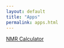 ```yaml
---
layout: default
title: "Apps"
permalink: apps.html
---
```


[NMR Calculator](https://github.com/jaeseung16/NMRCalculator.git)
